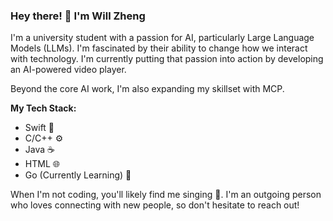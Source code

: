 

### Hey there! 👋 I'm Will Zheng 

I'm a university student with a passion for AI, particularly Large Language Models (LLMs). I'm fascinated by their ability to change how we interact with technology.  I'm currently putting that passion into action by developing an AI-powered video player.

Beyond the core AI work, I'm also expanding my skillset with MCP.

**My Tech Stack:**

*   Swift 📱
*   C/C++ ⚙️
*   Java ☕
*   HTML 🌐
*   Go (Currently Learning) 🐹

When I'm not coding, you'll likely find me singing 🎤. I'm an outgoing person who loves connecting with new people, so don't hesitate to reach out!




